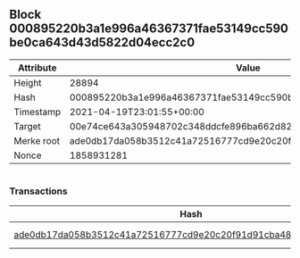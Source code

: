 ## Block 000895220b3a1e996a46367371fae53149cc590be0ca643d43d5822d04ecc2c0

Attribute | Value
--- | ---
Height | 28894
Hash | 000895220b3a1e996a46367371fae53149cc590be0ca643d43d5822d04ecc2c0
Timestamp | 2021-04-19T23:01:55+00:00
Target | 00e74ce643a305948702c348ddcfe896ba662d82c1a228faf4ad12250f07334e
Merke root | ade0db17da058b3512c41a72516777cd9e20c20f91d91cba48947fddc0926391
Nonce | 1858931281

```

```

### Transactions

Hash | Amount
--- | ---
[ade0db17da058b3512c41a72516777cd9e20c20f91d91cba48947fddc0926391](ade0db17da058b3512c41a72516777cd9e20c20f91d91cba48947fddc0926391.md) | 10.00000000 SKEPTI 
